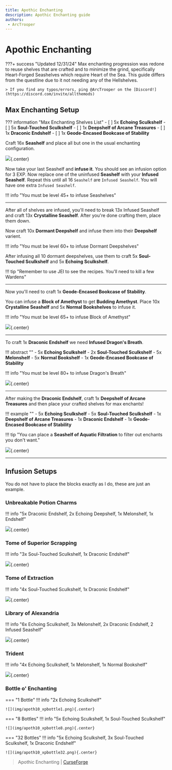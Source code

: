```yaml
---
title: Apothic Enchanting
description: Apothic Enchanting guide
authors:
 - ArcTrooper
---
```


# Apothic Enchanting

???+ success "Updated 12/31/24"
	Max enchanting progression was redone to reuse shelves that are crafted and to minimize the grind, specifically Heart-Forged Seashelves which require Heart of the Sea. This guide differs from the questline due to it not needing any of the Hellshelves.

	> If you find any typos/errors, ping @ArcTrooper on the [Discord!](https://discord.com/invite/allthemods)

## Max Enchanting Setup

??? information "Max Enchanting Shelves List"
	- [ ] 5x **Echoing Sculkshelf**
	- [ ] 5x **Soul-Touched Sculkshelf**
	- [ ] 1x **Deepshelf of Arcane Treasures**
	- [ ] 1x **Draconic Endshelf**
	- [ ] 1x **Geode-Encased Bookcase of Stability**

Craft 16x **Seashelf** and place all but one in the usual enchanting configuration.  

![](img/apoth10_seashelf.png){.center}

Now take your last Seashelf and **infuse it**. You should see an infusion option for 3 EXP. Now replace one of the uninfused **Seashelf** with your **Infused Seashelf**. Repeat this until all 16 `Seashelf` are `Infused Seashelf`. You will have one extra `Infused Seashelf`.

!!! info "You must be level 45+ to infuse Seashelves"

---

After all of shelves are infused, you'll need to break 13x Infused Seashelf and craft 13x **Crystalline Seashelf**. After you're done crafting them, place them down.

Now craft 10x **Dormant Deepshelf** and infuse them into their **Deepshelf** varient.

!!! info "You must be level 60+ to infuse Dormant Deepshelves"

After infusing all 10 dormant deepshelves, use them to craft 5x **Soul-Touched Sculkshelf** and 5x **Echoing Sculkshelf**.

!!! tip "Remember to use JEI to see the recipes. You'll need to kill a few Wardens"

---

Now you'll need to craft 1x **Geode-Encased Bookcase of Stability**.

You can infuse a **Block of Amethyst** to get **Budding Amethyst**. Place 10x **Crystalline Seashelf** and 5x **Normal Bookshelves** to infuse it.

!!! info "You must be level 65+ to infuse Block of Amethyst"

![](img/apoth10_budame.png){.center}

---

To craft 1x **Draconic Endshelf** we need **Infused Dragon's Breath**.

!!! abstract ""
	- 5x **Echoing Sculkshelf** 
	- 2x **Soul-Touched Sculkshelf**
	- 5x **Melonshelf**
	- 5x **Normal Bookshelf**
	- 1x **Geode-Encased Bookcase of Stability**

!!! info "You must be level 80+ to infuse Dragon's Breath"

![](img/apoth10_dragbreath.png){.center}

---

After making the **Draconic Endshelf**, craft 1x **Deepshelf of Arcane Treasures** and then place your crafted shelves for max enchants!

!!! example ""
	- 5x **Echoing Sculkshelf**
	- 5x **Soul-Touched Sculkshelf**
	- 1x **Deepshelf of Arcane Treasures**
	- 1x **Draconic Endshelf**
	- 1x **Geode-Encased Bookcase of Stability**

!!! tip "You can place a **Seashelf of Aquatic Filtration** to filter out enchants you don't want."

![](img/apoth10_finalsetup.png){.center}

---

## Infusion Setups

You do not have to place the blocks exactly as I do, these are just an example.

### Unbreakable Potion Charms

!!! info "5x Draconic Endshelf, 2x Echoing Deepshelf, 1x Melonshelf, 1x Endshelf"

![](img/apoth10_unbreakcharm.png){.center}

### Tome of Superior Scrapping

!!! info "3x Soul-Touched Sculkshelf, 1x Draconic Endshelf"

![](img/apoth10_supscrapping.png){.center}

### Tome of Extraction

!!! info "4x Soul-Touched Sculkshelf, 1x Draconic Endshelf"

![](img/apoth10_extraction.png){.center}

### Library of Alexandria

!!! info "6x Echoing Sculkshelf, 3x Melonshelf, 2x Draconic Endshelf, 2 Infused Seashelf"

![](img/apoth10_library.png){.center}

### Trident

!!! info "4x Echoing Sculkshelf, 1x Melonshelf, 1x Normal Bookshelf"

![](img/apoth10_trident.png){.center}

### Bottle o' Enchanting

=== "1 Bottle"
	!!! info "2x Echoing Sculkshelf"

	![](img/apoth10_xpbottle1.png){.center}

=== "8 Bottles"
	!!! info "5x Echoing Sculkshelf, 1x Soul-Touched Sculkshelf"

	![](img/apoth10_xpbottle8.png){.center}

=== "32 Bottles"
	!!! info "5x Echoing Sculkshelf, 3x Soul-Touched Sculkshelf, 1x Draconic Endshelf"

	![](img/apoth10_xpbottle32.png){.center}

> Apothic Enchanting | [CurseForge](https://legacy.curseforge.com/minecraft/mc-mods/apothic-enchanting)
